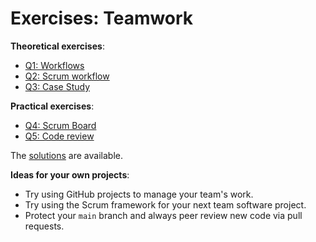 # Exercises: Teamwork

**Theoretical exercises**:

- [Q1: Workflows](Q1.md)
- [Q2: Scrum workflow](Q2.md)
- [Q3: Case Study](Q3.md)

**Practical exercises**:

- [Q4: Scrum Board](Q4.md)
- [Q5: Code review](Q5.md)

The [solutions](solutions) are available.

**Ideas for your own projects**:

- Try using GitHub projects to manage your team's work.
- Try using the Scrum framework for your next team software project.
- Protect your `main` branch and always peer review new code via pull requests.
